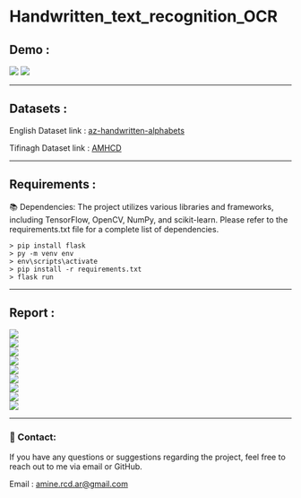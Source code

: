 # Handwritten_text_recognition_OCR

## Demo :

<div>
<img src="https://github.com/AmineRACHID/Handwritten_text_recognition_OCR/assets/127174852/5079138a-ee62-4b4f-ae71-e580f8ab4724">
<img src="https://github.com/AmineRACHID/Handwritten_text_recognition_OCR/assets/127174852/4469a840-d012-4817-8476-8202eb018bc3">
</div>

---

## Datasets :

English Dataset link :  [az-handwritten-alphabets](https://www.kaggle.com/datasets/sachinpatel21/az-handwritten-alphabets-in-csv-format)

Tifinagh Dataset link :  [AMHCD](https://www.kaggle.com/datasets/benaddym/amazigh-handwritten-character-database-amhcd)

---

## Requirements :

📚 Dependencies:
The project utilizes various libraries and frameworks, including TensorFlow, OpenCV, NumPy, and scikit-learn. Please refer to the requirements.txt file for a complete list of dependencies.

```
> pip install flask
> py -m venv env
> env\scripts\activate
> pip install -r requirements.txt
> flask run
```

---

## Report :

<div>
<img src="https://github.com/AmineRACHID/Handwritten_text_recognition_OCR/assets/127174852/a67a5066-b97d-4935-a059-bd4fb17dcb25">
</div>
<div>
<img src="https://github.com/AmineRACHID/Handwritten_text_recognition_OCR/assets/127174852/e619fc0f-dd37-47b1-b5d2-17551e50a1c2">
</div>
<div>
<img src="https://github.com/AmineRACHID/Handwritten_text_recognition_OCR/assets/127174852/a2c5acd8-ae64-4d60-a8d2-207027d44189">
</div>
<div>
<img src="https://github.com/AmineRACHID/Handwritten_text_recognition_OCR/assets/127174852/bd02734c-9f42-48a2-8ec1-f869abc75c5c">
</div>
<div>
<img src="https://github.com/AmineRACHID/Handwritten_text_recognition_OCR/assets/127174852/2ac03c1e-95a5-4b25-b180-44ebf81b6a81">
</div>
<div>
<img src="https://github.com/AmineRACHID/Handwritten_text_recognition_OCR/assets/127174852/f300c870-5562-4606-8699-839afac02430">
</div>
<div>
<img src="https://github.com/AmineRACHID/Handwritten_text_recognition_OCR/assets/127174852/593a3a7c-2e88-47b7-8052-8495abc8a53a">
</div>
<div>
<img src="https://github.com/AmineRACHID/Handwritten_text_recognition_OCR/assets/127174852/dc66f7c1-2d97-43a1-b6bf-c5480e5e6f06">
</div>
<div>
<img src="https://github.com/AmineRACHID/Handwritten_text_recognition_OCR/assets/127174852/f9723563-61e1-4543-9964-346ef3fa85f2">
</div>

---

### 📧 Contact:

If you have any questions or suggestions regarding the project, feel free to reach out to me via email or GitHub.

Email : amine.rcd.ar@gmail.com
